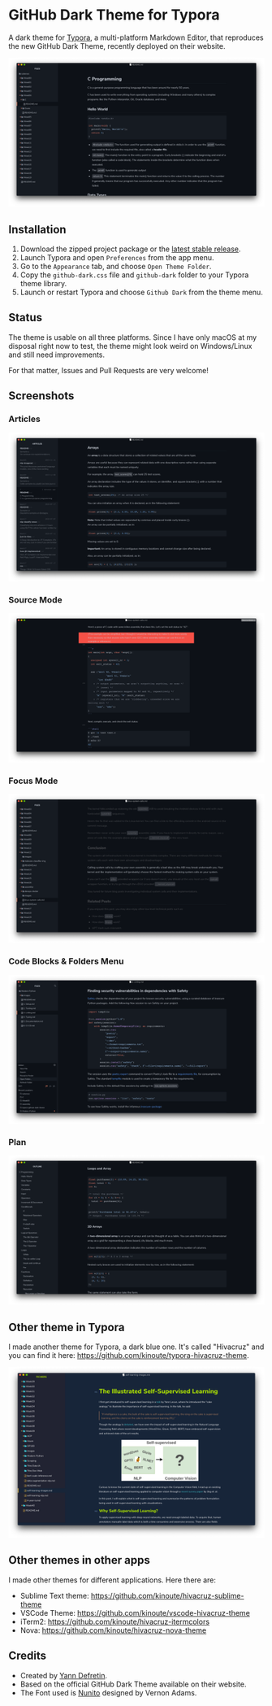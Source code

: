 

# GitHub Dark Theme for Typora

A dark theme for [Typora](https://typora.io), a multi-platform Markdown Editor, that reproduces the new GitHub Dark Theme, recently deployed on their website.

![](images/standard.png)

## Installation

1. Download the zipped project package or the [latest stable release](https://github.com/kinoute/typora-github-dark-theme/releases).
2. Launch Typora and open `Preferences` from the app menu.
3. Go to the `Appearance` tab, and choose `Open Theme Folder`.
4. Copy the `github-dark.css` file and `github-dark` folder to your Typora theme library.
5. Launch or restart Typora and choose `Github Dark` from the theme menu.

## Status

The theme is usable on all three platforms. Since I have only macOS at my disposal right now to test, the theme might look weird on Windows/Linux and still need improvements.

For that matter, Issues and Pull Requests are very welcome!

## Screenshots

### Articles

![](images/articles.png)

###  Source Mode

![](images/sourcemode.png)

### Focus Mode

![](images/focusmode.png)

### Code Blocks & Folders Menu

![](images/codefolders.png)

### Plan

![](images/plan.png)

## Other theme in Typora

I made another theme for Typora, a dark blue one. It's called "Hivacruz" and you can find it here: https://github.com/kinoute/typora-hivacruz-theme.

![](images/hivacruz.png)

## Other themes in other apps

I made other themes for different applications. Here there are:

- Sublime Text theme: https://github.com/kinoute/hivacruz-sublime-theme
- VSCode Theme: https://github.com/kinoute/vscode-hivacruz-theme
- iTerm2: https://github.com/kinoute/hivacruz-itermcolors
- Nova: https://github.com/kinoute/hivacruz-nova-theme
## Credits

* Created by [Yann Defretin](https://github.com/kinoute).
* Based on the official GitHub Dark Theme available on their website.
* The Font used is [Nunito](https://fonts.google.com/specimen/Nunito) designed by Vernon Adams.

